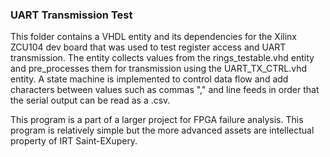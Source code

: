 ### UART Transmission Test

This folder contains a VHDL entity and its dependencies for the Xilinx ZCU104 dev board that was used
to test register access and UART transmission. The entity collects values from the rings_testable.vhd
entity and pre_processes them for transmission using the UART_TX_CTRL.vhd entity. A state machine is
implemented to control data flow and add characters between values such as commas "," and line feeds 
in order that the serial output can be read as a .csv.

This program is a part of a larger project for FPGA failure analysis. This program is relatively simple
but the more advanced assets are intellectual property of IRT Saint-EXupery. 